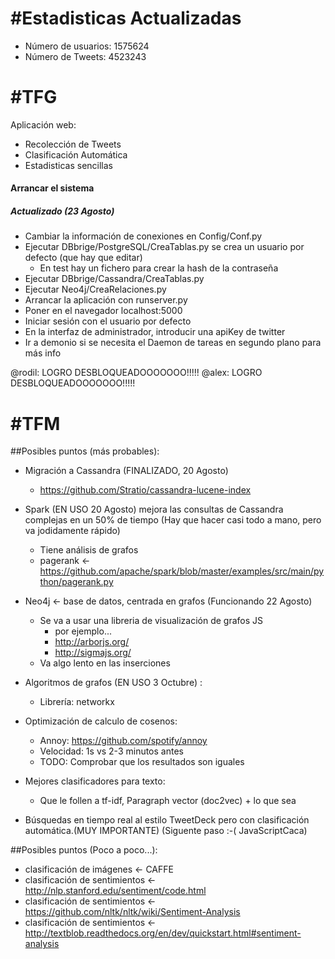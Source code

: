 #Estadisticas Actualizadas
===
* Número de usuarios: 1575624
* Número de Tweets: 4523243


#TFG
===
Aplicación web:
* Recolección de Tweets
* Clasificación Automática
* Estadisticas sencillas

#### Arrancar el sistema
##### Actualizado (23 Agosto)
* Cambiar la información de conexiones en Config/Conf.py
* Ejecutar DBbrige/PostgreSQL/CreaTablas.py se crea un usuario por defecto (que hay que editar)
	* En test hay un fichero para crear la hash de la contraseña
* Ejecutar DBbrige/Cassandra/CreaTablas.py
* Ejecutar Neo4j/CreaRelaciones.py
* Arrancar la aplicación con runserver.py
* Poner en el navegador localhost:5000
* Iniciar sesión con el usuario por defecto
* En la interfaz de administrador, introducir una apiKey de twitter
* Ir a demonio si se necesita el Daemon de tareas en segundo plano para más info

@rodil: LOGRO DESBLOQUEADOOOOOOO!!!!! 
@alex: LOGRO DESBLOQUEADOOOOOOO!!!!! 

#TFM
===
##Posibles puntos (más probables):
* Migración a Cassandra (FINALIZADO, 20 Agosto)
	* https://github.com/Stratio/cassandra-lucene-index

* Spark (EN USO 20 Agosto) mejora las consultas de Cassandra complejas en un 50% de tiempo (Hay que hacer casi todo a mano, pero va jodidamente rápido)
	* Tiene análisis de grafos
	* pagerank <- https://github.com/apache/spark/blob/master/examples/src/main/python/pagerank.py

* Neo4j <- base de datos, centrada en grafos (Funcionando 22 Agosto)
	* Se va a usar una libreria de visualización de grafos JS
		* por ejemplo...
		* http://arborjs.org/
		* http://sigmajs.org/
	* Va algo lento en las inserciones

* Algoritmos de grafos (EN USO 3 Octubre) :
	* Librería: networkx

* Optimización de calculo de cosenos:
	* Annoy: https://github.com/spotify/annoy
	* Velocidad: 1s vs 2-3 minutos antes
	* TODO: Comprobar que los resultados son iguales

* Mejores clasificadores para texto:
	* Que le follen a tf-idf, Paragraph vector (doc2vec) + lo que sea


* Búsquedas en tiempo real al estilo TweetDeck pero con clasificación automática.(MUY IMPORTANTE) (Siguente paso :-( JavaScriptCaca)

##Posibles puntos (Poco a poco...):
* clasificación de imágenes <- CAFFE
* clasificación de sentimientos <- http://nlp.stanford.edu/sentiment/code.html
* clasificación de sentimientos <- https://github.com/nltk/nltk/wiki/Sentiment-Analysis
* clasificación de sentimientos <- http://textblob.readthedocs.org/en/dev/quickstart.html#sentiment-analysis




